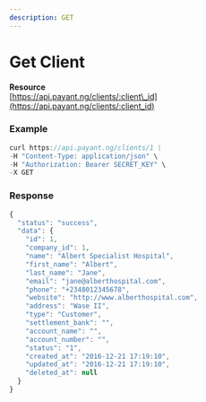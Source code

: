 ```yaml
---
description: GET
---
```


# Get Client



**Resource**  
[https://api.payant.ng/clients/:client\_id](https://api.payant.ng/clients/:client_id)

### **Example**

```javascript
curl https://api.payant.ng/clients/1 \
-H "Content-Type: application/json" \
-H "Authorization: Bearer SECRET_KEY" \
-X GET 
```

### **Response**

```javascript
{
  "status": "success",
  "data": {
    "id": 1,
    "company_id": 1,
    "name": "Albert Specialist Hospital",
    "first_name": "Albert",
    "last_name": "Jane",
    "email": "jane@alberthospital.com",
    "phone": "+2348012345678",
    "website": "http://www.alberthospital.com",
    "address": "Wase II",
    "type": "Customer",
    "settlement_bank": "",
    "account_name": "",
    "account_number": "",
    "status": "1",
    "created_at": "2016-12-21 17:19:10",
    "updated_at": "2016-12-21 17:19:10",
    "deleted_at": null
  }
}
```

